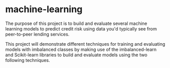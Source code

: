 # machine-learning

The purpose of this project is to build and evaluate several machine learning models to predict credit risk using data you'd typically see from peer-to-peer lending services. 

This project will demonstrate different techniques for training and evaluating models with imbalanced classes by making use of the imbalanced-learn and Scikit-learn libraries to build and evaluate models using the two following techniques.